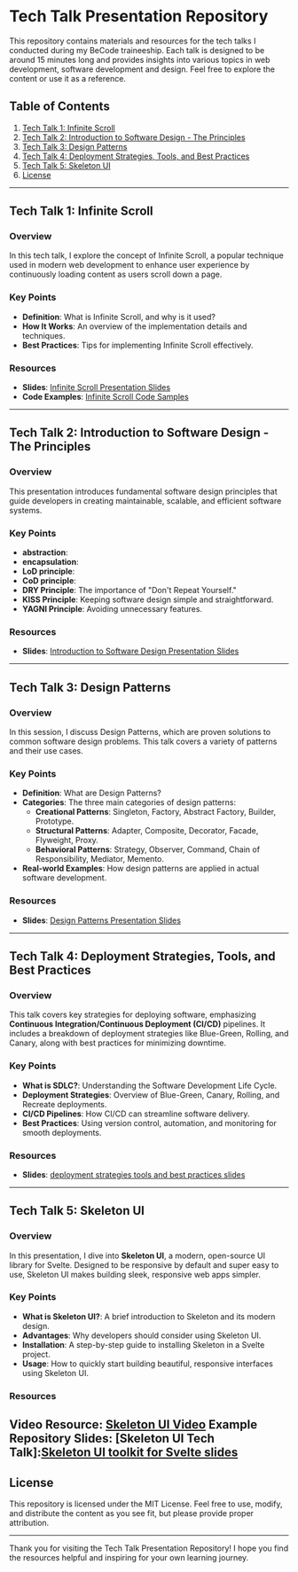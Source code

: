 # Tech Talk Presentation Repository

 This repository contains materials and resources for the tech talks I conducted during my BeCode traineeship. Each talk is designed to be around 15 minutes long and provides insights into various topics in web development, software development and design. Feel free to explore the content or use it as a reference.

## Table of Contents

1. [Tech Talk 1: Infinite Scroll](#tech-talk-1-infinite-scroll)
2. [Tech Talk 2: Introduction to Software Design - The Principles](#tech-talk-2-introduction-to-software-design---the-principles)
3. [Tech Talk 3: Design Patterns](#tech-talk-3-design-patterns)
4. [Tech Talk 4: Deployment Strategies, Tools, and Best Practices](#tech-talk-4-deployment-strategies-tools-and-best-practices)
5. [Tech Talk 5: Skeleton UI](#tech-talk-5-skeleton-ui)
6. [License](#license)

---

## Tech Talk 1: Infinite Scroll

### Overview
In this tech talk, I explore the concept of Infinite Scroll, a popular technique used in modern web development to enhance user experience by continuously loading content as users scroll down a page. 

### Key Points
- **Definition**: What is Infinite Scroll, and why is it used?
- **How It Works**: An overview of the implementation details and techniques.
- **Best Practices**: Tips for implementing Infinite Scroll effectively.
  

### Resources
- **Slides**: [Infinite Scroll Presentation Slides](slides/infinite_croll.pdf)
- **Code Examples**: [Infinite Scroll Code Samples](/le_scroll_infini)


---

## Tech Talk 2: Introduction to Software Design - The Principles

### Overview
This presentation introduces fundamental software design principles that guide developers in creating maintainable, scalable, and efficient software systems.

### Key Points
- **abstraction**:
- **encapsulation**:
- **LoD principle**:
- **CoD principle**:
- **DRY Principle**: The importance of "Don't Repeat Yourself."
- **KISS Principle**: Keeping software design simple and straightforward.
- **YAGNI Principle**: Avoiding unnecessary features.

### Resources
- **Slides**: [Introduction to Software Design Presentation Slides](slides/introduction_to_software_design.pdf)


---
## Tech Talk 3: Design Patterns

### Overview
In this session, I discuss Design Patterns, which are proven solutions to common software design problems. This talk covers a variety of patterns and their use cases.

### Key Points
- **Definition**: What are Design Patterns?
- **Categories**: The three main categories of design patterns:
  - **Creational Patterns**: Singleton, Factory, Abstract Factory, Builder, Prototype.
  - **Structural Patterns**: Adapter, Composite, Decorator, Facade, Flyweight, Proxy.
  - **Behavioral Patterns**: Strategy, Observer, Command, Chain of Responsibility, Mediator, Memento.
- **Real-world Examples**: How design patterns are applied in actual software development.

### Resources
- **Slides**: [Design Patterns Presentation Slides](slides/design_patterns.pdf)
  

---
## Tech Talk 4: Deployment Strategies, Tools, and Best Practices

### Overview
This talk covers key strategies for deploying software, emphasizing **Continuous Integration/Continuous Deployment (CI/CD)** pipelines. It includes a breakdown of deployment strategies like Blue-Green, Rolling, and Canary, along with best practices for minimizing downtime.

### Key Points
- **What is SDLC?**: Understanding the Software Development Life Cycle.
- **Deployment Strategies**: Overview of Blue-Green, Canary, Rolling, and Recreate deployments.
- **CI/CD Pipelines**: How CI/CD can streamline software delivery.
- **Best Practices**: Using version control, automation, and monitoring for smooth deployments.

### Resources
- **Slides**: [deployment strategies tools and best practices slides](slides/_Deployment%20Strategies,%20Tools,%20and%20Best%20Practices.pdf)

---
## Tech Talk 5: Skeleton UI

### Overview
In this presentation, I dive into **Skeleton UI**, a modern, open-source UI library for Svelte. Designed to be responsive by default and super easy to use, Skeleton UI makes building sleek, responsive web apps simpler.

### Key Points
- **What is Skeleton UI?**: A brief introduction to Skeleton and its modern design.
- **Advantages**: Why developers should consider using Skeleton UI.
- **Installation**: A step-by-step guide to installing Skeleton in a Svelte project.
- **Usage**: How to quickly start building beautiful, responsive interfaces using Skeleton UI.

### Resources
**Video Resource**: [Skeleton UI Video](https://youtu.be/P_A0qQ7AuK8?si=oX29qxndrr1cRPIz)
**Example Repository** 
**Slides**: [Skeleton UI Tech Talk]:[Skeleton UI toolkit for Svelte slides](slides/skeleton.pdf)
---


## License

This repository is licensed under the MIT License. Feel free to use, modify, and distribute the content as you see fit, but please provide proper attribution.

---

Thank you for visiting the Tech Talk Presentation Repository! I hope you find the resources helpful and inspiring for your own learning journey.
